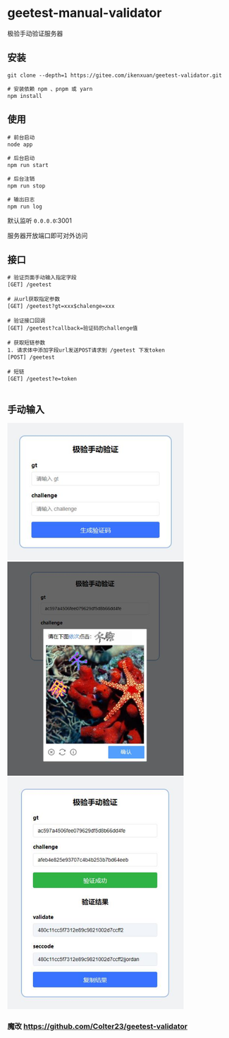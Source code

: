 # geetest-manual-validator
极验手动验证服务器
## 安装
```
git clone --depth=1 https://gitee.com/ikenxuan/geetest-validator.git

```
```
# 安装依赖 npm 、pnpm 或 yarn
npm install
```

## 使用
```
# 前台启动
node app
```
```
# 后台启动
npm run start
```
```
# 后台注销
npm run stop
```

```
# 输出日志
npm run log
```
默认监听 `0.0.0.0`:3001

服务器开放端口即可对外访问

## 接口
```
# 验证页面手动输入指定字段
[GET] /geetest

# 从url获取指定参数
[GET] /geetest?gt=xxx$chalenge=xxx

# 验证接口回调
[GET] /geetest?callback=验证码的challenge值

# 获取短链参数
1. 请求体中添加字段url发送POST请求到 /geetest 下发token
[POST] /geetest

# 短链
[GET] /geetest?e=token


```
## 手动输入
<img src="img/demo1.jpg" width="400" alt="样式1">
<img src="img/demo2.jpg" width="400" alt="样式1">
<img src="img/demo3.jpg" width="400" alt="样式1">  


### 魔改 https://github.com/Colter23/geetest-validator